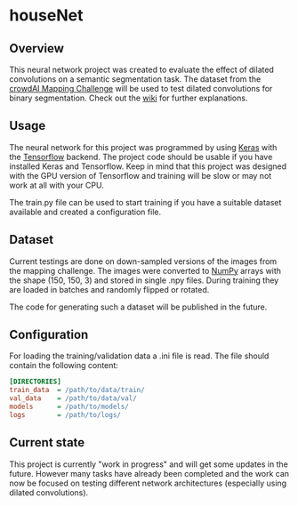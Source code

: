 # houseNet

## Overview
This neural network project was created to evaluate the effect of dilated convolutions on a semantic segmentation task.
The dataset from the [crowdAI Mapping Challenge](https://www.crowdai.org/challenges/mapping-challenge)
will be used to test dilated convolutions for binary segmentation.
Check out the [wiki](https://github.com/mcFloskel/houseNet/wiki) for further explanations. 

## Usage
The neural network for this project was programmed by using [Keras](https://keras.io/) with the [Tensorflow](https://www.tensorflow.org/) backend.
The project code should be usable if you have installed Keras and Tensorflow.
Keep in mind that this project was designed with the GPU version of Tensorflow and training will be slow or may not work at all with your CPU.

The train.py file can be used to start training if you have a suitable dataset available and created a configuration file.

## Dataset
Current testings are done on down-sampled versions of the images from the mapping challenge.
The images were converted to [NumPy](http://www.numpy.org/) arrays with the shape (150, 150, 3) and stored in single .npy files.
During training they are loaded in batches and randomly flipped or rotated.

The code for generating such a dataset will be published in the future.

## Configuration
For loading the training/validation data a .ini file is read.
The file should contain the following content:

```ini
[DIRECTORIES]
train_data  = /path/to/data/train/
val_data    = /path/to/data/val/
models      = /path/to/models/
logs        = /path/to/logs/
```

## Current state
This project is currently "work in progress" and will get some updates in the future.
However many tasks have already been completed and the work can now be focused on testing
different network architectures (especially using dilated convolutions).